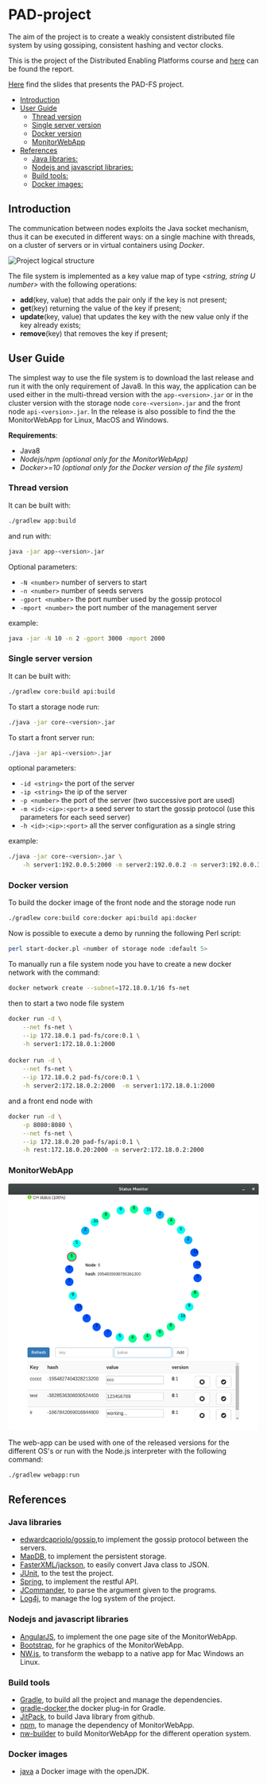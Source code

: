 # PAD-project

The aim of the project is to create a weakly consistent distributed file system by using gossiping, consistent hashing and vector clocks.

This is the project of the Distributed Enabling Platforms course and [here](./REPORT.pdf) can be found the report.

[Here](http://lucarin91.github.io/PAD-project) find the slides that presents the PAD-FS project.

<!-- TOC depthFrom:2 depthTo:6 withLinks:1 updateOnSave:1 orderedList:0 -->

- [Introduction](#introduction)
- [User Guide](#user-guide)
	- [Thread version](#thread-version)
	- [Single server version](#single-server-version)
	- [Docker version](#docker-version)
	- [MonitorWebApp](#monitorwebapp)
- [References](#references)
	- [Java libraries:](#java-libraries)
	- [Nodejs and javascript libraries:](#nodejs-and-javascript-libraries)
	- [Build tools:](#build-tools)
	- [Docker images:](#docker-images)

<!-- /TOC -->

## Introduction
The communication between nodes exploits the Java socket mechanism, thus it can be executed in different ways: on a single machine with threads, on a cluster of servers or in virtual containers using *Docker*.

![Project logical structure](./report/img/pad-logic.png)

The file system is implemented as a key value map of type *<string, string U number>* with the following operations:

- **add**(key, value) that adds the pair only if the key is not present;
- **get**(key) returning the value of the key if present;
- **update**(key, value) that updates the key with the new value only if the key already exists;
- **remove**(key) that removes the key if present;


## User Guide
The simplest way to use the file system is to download the last release and run it with the only requirement of Java8. In this way, the application can be used either in the multi-thread version with the `app-<version>.jar` or in the cluster version with the storage node `core-<version>.jar` and the front node `api-<version>.jar`.
In the release is also possible to find the the MonitorWebApp for Linux, MacOS and Windows.


**Requirements**:

- Java8
- *Nodejs/npm (optional only for the MonitorWebApp)*
- *Docker>=10 (optional only for the Docker version of the file system)*


### Thread version
It can be built with:
```bash
./gradlew app:build
```
and run with:
```bash
java -jar app-<version>.jar
```
Optional parameters:

- `-N <number>` number of servers to start
- `-n <number>` number of seeds servers
- `-gport <number>` the port number used by the gossip protocol
- `-mport <number>` the port number of the management server

example:

```bash
java -jar -N 10 -n 2 -gport 3000 -mport 2000
```

### Single server version
It can be built with:
```bash
./gradlew core:build api:build
```

To start a storage node run:
```bash
./java -jar core-<version>.jar
```

To start a front server run:
```bash
./java -jar api-<version>.jar
```

optional parameters:

- `-id <string>` the port of the server
- `-ip <string>` the ip of the server
- `-p <number>` the port of the server (two successive port are used)
- `-m <id>:<ip>:<port>` a seed server to start the gossip protocol (use this parameters for each seed server)
- `-h <id>:<ip>:<port>` all the server configuration as a single string

example:
```bash
./java -jar core-<version>.jar \
    -h server1:192.0.0.5:2000 -m server2:192.0.0.2 -m server3:192.0.0.3
```

### Docker version
To build the docker image of the front node and the storage node run
```bash
./gradlew core:build core:docker api:build api:docker
```

Now is possible to execute a demo by running the following Perl script:
```bash
perl start-docker.pl <number of storage node :default 5>
```

To manually run a file system node you have to create a new docker network with the command:

```bash
docker network create --subnet=172.18.0.1/16 fs-net
```
then to start a two node file system
```bash
docker run -d \
    --net fs-net \
    --ip 172.18.0.1 pad-fs/core:0.1 \
    -h server1:172.18.0.1:2000

docker run -d \
    --net fs-net \
    --ip 172.18.0.2 pad-fs/core:0.1 \
    -h server2:172.18.0.2:2000  -m server1:172.18.0.1:2000
```

and a front end node with
```bash
docker run -d \
    -p 8080:8080 \
    --net fs-net \
    --ip 172.18.0.20 pad-fs/api:0.1 \
    -h rest:172.18.0.20:2000 -m server2:172.18.0.2:2000
```

### MonitorWebApp
![screen-shoot of the MonitorWebApp](./report/img/webapp.png  "Project logical structure")

The web-app can be used with one of the released versions for the different OS's or run with the Node.js interpreter with the following command:

```bash
./gradlew webapp:run
```

## References
### Java libraries

- [edwardcapriolo/gossip](https://github.com/edwardcapriolo/gossip),to implement the gossip protocol between the servers.
- [MapDB](http://www.mapdb.org/), to implement the persistent storage.
- [FasterXML/jackson](https://github.com/FasterXML/jackson), to easily convert Java class to JSON.
- [JUnit](http://junit.org/), to the test the project.
- [Spring](https://spring.io/), to implement the restful API.
- [JCommander](http://jcommander.org/), to parse the argument given to the programs.
- [Log4j](http://logging.apache.org/log4j/2.x/), to manage the log system of the project.


### Nodejs and javascript libraries

- [AngularJS](https://angularjs.org/), to implement the one page site of the MonitorWebApp.
- [Bootstrap](http://getbootstrap.com/), for he graphics of the MonitorWebApp.
- [NW.js](http://nwjs.io/), to transform the webapp to a native app for Mac Windows an Linux.


### Build tools

- [Gradle](https://gradle.org/), to build all the project and manage the dependencies.
- [gradle-docker](https://github.com/Transmode/gradle-docker),the docker plug-in for Gradle.
- [JitPack](https://jitpack.io), to build Java library from github.
- [npm](https://www.npmjs.com/), to manage the dependency of MonitorWebApp.
- [nw-builder](https://github.com/nwjs/nw-builder) to build MonitorWebApp for the different operation system.


### Docker images

- [java](https://hub.docker.com/_/java/) a Docker image with the openJDK.
